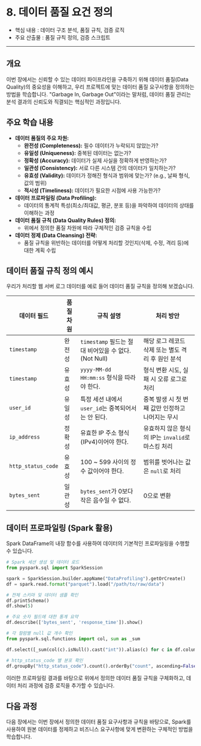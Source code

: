 # 8. 데이터 품질 요건 정의

* 핵심 내용 : 데이터 구조 분석, 품질 규칙, 검증 로직
* 주요 산출물 : 품질 규칙 정의, 검증 스크립트

---


## 개요

이번 장에서는 신뢰할 수 있는 데이터 파이프라인을 구축하기 위해 데이터 품질(Data Quality)의 중요성을 이해하고, 우리 프로젝트에 맞는 데이터 품질 요구사항을 정의하는 방법을 학습합니다. "Garbage In, Garbage Out"이라는 말처럼, 데이터 품질 관리는 분석 결과의 신뢰도와 직결되는 핵심적인 과정입니다.

## 주요 학습 내용

* **데이터 품질의 주요 차원:**
    * **완전성 (Completeness):** 필수 데이터가 누락되지 않았는가?
    * **유일성 (Uniqueness):** 중복된 데이터는 없는가?
    * **정확성 (Accuracy):** 데이터가 실제 사실을 정확하게 반영하는가?
    * **일관성 (Consistency):** 서로 다른 시스템 간의 데이터가 일치하는가?
    * **유효성 (Validity):** 데이터가 정해진 형식과 범위에 맞는가? (e.g., 날짜 형식, 값의 범위)
    * **적시성 (Timeliness):** 데이터가 필요한 시점에 사용 가능한가?
* **데이터 프로파일링 (Data Profiling):**
    * 데이터의 통계적 특성(최소/최대값, 평균, 분포 등)을 파악하여 데이터의 상태를 이해하는 과정
* **데이터 품질 규칙 (Data Quality Rules) 정의:**
    * 위에서 정의한 품질 차원에 따라 구체적인 검증 규칙을 수립
* **데이터 정제 (Data Cleansing) 전략:**
    * 품질 규칙을 위반하는 데이터를 어떻게 처리할 것인지(삭제, 수정, 격리 등)에 대한 계획 수립

## 데이터 품질 규칙 정의 예시

우리가 처리할 웹 서버 로그 데이터를 예로 들어 데이터 품질 규칙을 정의해 보겠습니다.

| 데이터 필드       | 품질 차원 | 규칙 설명                                               | 처리 방안                                       |
| ----------------- | --------- | ------------------------------------------------------- | ----------------------------------------------- |
| `timestamp`       | 완전성    | `timestamp` 필드는 절대 비어있을 수 없다. (Not Null)      | 해당 로그 레코드 삭제 또는 별도 격리 후 원인 분석 |
| `timestamp`       | 유효성    | `yyyy-MM-dd HH:mm:ss` 형식을 따라야 한다.               | 형식 변환 시도, 실패 시 오류 로그로 처리          |
| `user_id`         | 유일성    | 특정 세션 내에서 `user_id`는 중복되어서는 안 된다.      | 중복 발생 시 첫 번째 값만 인정하고 나머지는 무시   |
| `ip_address`      | 정확성    | 유효한 IP 주소 형식(IPv4)이어야 한다.                   | 유효하지 않은 형식의 IP는 `invalid`로 마스킹 처리   |
| `http_status_code`| 유효성    | 100 ~ 599 사이의 정수 값이어야 한다.                    | 범위를 벗어나는 값은 `null`로 처리              |
| `bytes_sent`      | 일관성    | `bytes_sent`가 0보다 작은 음수일 수 없다.               | 0으로 변환                                      |

## 데이터 프로파일링 (Spark 활용)

Spark DataFrame의 내장 함수를 사용하여 데이터의 기본적인 프로파일링을 수행할 수 있습니다.

```python
# Spark 세션 생성 및 데이터 로드
from pyspark.sql import SparkSession

spark = SparkSession.builder.appName("DataProfiling").getOrCreate()
df = spark.read.format("parquet").load("/path/to/raw/data")

# 전체 스키마 및 데이터 샘플 확인
df.printSchema()
df.show(5)

# 주요 숫자 필드에 대한 통계 요약
df.describe(['bytes_sent', 'response_time']).show()

# 각 컬럼별 null 값 개수 확인
from pyspark.sql.functions import col, sum as _sum

df.select([_sum(col(c).isNull().cast("int")).alias(c) for c in df.columns]).show()

# http_status_code 별 분포 확인
df.groupBy("http_status_code").count().orderBy("count", ascending=False).show()
```

이러한 프로파일링 결과를 바탕으로 위에서 정의한 데이터 품질 규칙을 구체화하고, 데이터 처리 과정에 검증 로직을 추가할 수 있습니다.

## 다음 과정

다음 장에서는 이번 장에서 정의한 데이터 품질 요구사항과 규칙을 바탕으로, Spark를 사용하여 원본 데이터를 정제하고 비즈니스 요구사항에 맞게 변환하는 구체적인 방법을 학습합니다.
